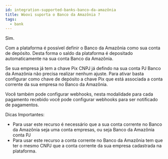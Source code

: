```yaml
---
id: integration-supported-banks-banco-da-amazônia
title: Woovi suporta o Banco da Amazônia ?
tags:
  - bank
---
```


Sim.

Com a plataforma é possível definir o Banco da Amazônia como sua conta de depósito. Desta forma o saldo da plataforma é depositado automaticamente na sua conta Banco da Amazônia.

Se sua empresa já tem a chave Pix CNPJ já defindo na sua conta PJ Banco da Amazônia não precisa realizar nenhum ajuste. Para ativar basta configurar como chave de depósito a chave Pix que está associada a conta corrente da sua empresa no Banco da Amazônia.

Você também pode configurar webhooks, nesta modalidade para cada pagamento recebido você pode configurar webhooks para ser notificado de pagamentos.

Dicas Importantes:

- Para usar este recurso é necessário que a sua conta corrente no Banco da Amazônia seja uma conta empresas, ou seja Banco da Amazônia conta PJ
- Para usar este recurso a conta corrente no Banco da Amazônia tem que ter o mesmo CNPJ que a conta corrente da sua empresa cadastrada na plataforma.
